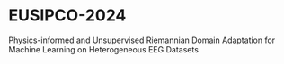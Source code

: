 # EUSIPCO-2024
Physics-informed and Unsupervised Riemannian Domain Adaptation for Machine Learning on Heterogeneous EEG Datasets
